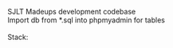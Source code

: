 SJLT Madeups development codebase<br />
Import db from *.sql into phpmyadmin for tables<br />
<br />
Stack:

